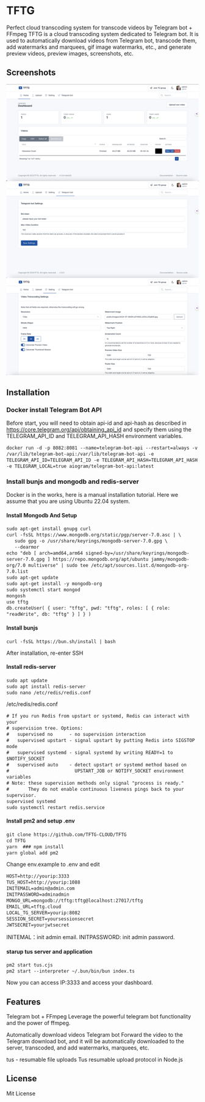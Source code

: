 # TFTG

Perfect cloud transcoding system for transcode videos by Telegram bot + FFmpeg
TFTG is a cloud transcoding system dedicated to Telegram bot. It is used to automatically download videos from Telegram bot, transcode them, add watermarks and marquees, gif image watermarks, etc., and generate preview videos, preview images, screenshots, etc.

## Screenshots

![Screenshot](public/images/image.png "TFTG")
![BotSetting](public/images/botsetting.png "TFTG")
![FFmpegSetting](public/images/ffmpegsetting.png "TFTG")

## Installation

### Docker install Telegram Bot API

Before start, you will need to obtain api-id and api-hash as described in https://core.telegram.org/api/obtaining_api_id⁠ and specify them using the TELEGRAM_API_ID and TELEGRAM_API_HASH environment variables.

```
docker run -d -p 8082:8081 --name=telegram-bot-api --restart=always -v /var/lib/telegram-bot-api:/var/lib/telegram-bot-api -e TELEGRAM_API_ID=TELEGRAM_API_ID -e TELEGRAM_API_HASH=TELEGRAM_API_HASH -e TELEGRAM_LOCAL=true aiogram/telegram-bot-api:latest
```

### Install bunjs and mongodb and redis-server

Docker is in the works, here is a manual installation tutorial.
Here we assume that you are using Ubuntu 22.04 system.

#### Install Mongodb And Setup

```
sudo apt-get install gnupg curl
curl -fsSL https://www.mongodb.org/static/pgp/server-7.0.asc | \
   sudo gpg -o /usr/share/keyrings/mongodb-server-7.0.gpg \
   --dearmor
echo "deb [ arch=amd64,arm64 signed-by=/usr/share/keyrings/mongodb-server-7.0.gpg ] https://repo.mongodb.org/apt/ubuntu jammy/mongodb-org/7.0 multiverse" | sudo tee /etc/apt/sources.list.d/mongodb-org-7.0.list
sudo apt-get update
sudo apt-get install -y mongodb-org
sudo systemctl start mongod
mongosh
use tftg
db.createUser( { user: "tftg", pwd: "tftg", roles: [ { role: "readWrite", db: "tftg" } ] } )
```

#### Install bunjs

```
curl -fsSL https://bun.sh/install | bash
```

After installation, re-enter SSH

#### Install redis-server

```
sudo apt update
sudo apt install redis-server
sudo nano /etc/redis/redis.conf
```

/etc/redis/redis.conf

```
# If you run Redis from upstart or systemd, Redis can interact with your
# supervision tree. Options:
#   supervised no      - no supervision interaction
#   supervised upstart - signal upstart by putting Redis into SIGSTOP mode
#   supervised systemd - signal systemd by writing READY=1 to $NOTIFY_SOCKET
#   supervised auto    - detect upstart or systemd method based on
#                        UPSTART_JOB or NOTIFY_SOCKET environment variables
# Note: these supervision methods only signal "process is ready."
#       They do not enable continuous liveness pings back to your supervisor.
supervised systemd
sudo systemctl restart redis.service
```

#### Install pm2 and setup .env

```
git clone https://github.com/TFTG-CLOUD/TFTG
cd TFTG
yarn  ### npm install
yarn global add pm2
```

Change env.example to .env and edit

```
HOST=http://yourip:3333
TUS_HOST=http://yourip:1088
INITEMAIL=admin@admin.com
INITPASSWORD=adminadmin
MONGO_URL=mongodb://tftg:tftg@localhost:27017/tftg
EMAIL_URL=tftg.cloud
LOCAL_TG_SERVER=yourip:8082
SESSION_SECRET=yoursessionsecret
JWTSECRET=yourjwtsecret
```

INITEMAL：init admin email.
INITPASSWORD: init admin password.

#### starup tus server and application

```
pm2 start tus.cjs
pm2 start --interpreter ~/.bun/bin/bun index.ts
```

Now you can access IP:3333 and access your dashboard.

## Features

Telegram bot + FFmpeg
Leverage the powerful telegram bot functionality and the power of ffmpeg.

Automatically download videos Telegram bot
Forward the video to the Telegram download bot, and it will be automatically downloaded to the server, transcoded, and add watermarks, marquees, etc.

tus - resumable file uploads
Tus resumable upload protocol in Node.js

## License

Mit License

